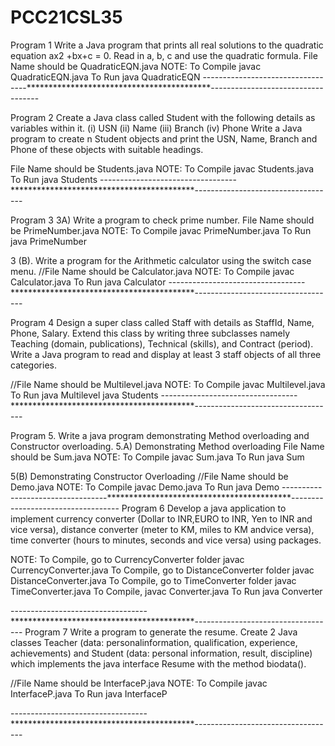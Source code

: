 # PCC21CSL35

Program 1 
Write a Java program that prints all real solutions to the quadratic equation ax2 +bx+c = 0. Read in a, b, c and use the quadratic formula.
File Name should be QuadraticEQN.java
NOTE:
To Compile
javac QuadraticEQN.java
To Run
java QuadraticEQN
----------------------------------******************************************-----------------------------------

Program 2 
Create a Java class called Student with the following details as variables within it.
(i) USN
(ii) Name
(iii) Branch
(iv) Phone
Write a Java program to create n Student objects and print the USN, Name, Branch and Phone of these objects with suitable headings.

File Name should be Students.java
NOTE:
To Compile
javac Students.java
To Run
java Students
----------------------------------******************************************-----------------------------------

Program 3
3A) Write a program to check prime number.
File Name should be PrimeNumber.java
NOTE:
To Compile
javac PrimeNumber.java
To Run
java PrimeNumber

3 (B). Write a program for the Arithmetic calculator using the switch case menu.
//File Name should be Calculator.java
NOTE:
To Compile
javac Calculator.java
To Run
java Calculator
----------------------------------******************************************-----------------------------------


Program 4 
Design a super class called Staff with details as StaffId, Name, Phone, Salary. Extend this class by writing three subclasses namely Teaching (domain, publications), Technical (skills), and Contract (period). Write a Java program to read and display at least 3 staff objects of all three categories.

//File Name should be Multilevel.java
NOTE:
To Compile
javac Multilevel.java
To Run
java Multilevel
java Students
----------------------------------******************************************-----------------------------------

Program 5. Write a java program demonstrating Method overloading and Constructor overloading.
5.A) Demonstrating Method overloading
File Name should be Sum.java
NOTE:
To Compile
javac Sum.java
To Run
java Sum

5(B) Demonstrating Constructor Overloading
//File Name should be Demo.java
NOTE:
To Compile
javac Demo.java
To Run
java Demo
----------------------------------******************************************-----------------------------------
Program 6
Develop a java application to implement currency converter (Dollar to INR,EURO to INR, Yen to INR and vice versa), distance converter (meter to KM, miles to KM andvice versa), time converter (hours to minutes, seconds and vice versa) using packages.

NOTE:
To Compile, go to CurrencyConverter folder
javac CurrencyConverter.java
To Compile, go to DistanceConverter folder
javac DistanceConverter.java
To Compile, go to TimeConverter folder
javac TimeConverter.java
To Compile,
javac Converter.java
To Run
java Converter

----------------------------------******************************************-----------------------------------
Program 7
Write a program to generate the resume. Create 2 Java classes Teacher (data: personalinformation, qualification, experience, achievements) and Student (data: personal information, result, discipline) which implements the java interface Resume with the
method biodata().

//File Name should be InterfaceP.java
NOTE:
To Compile
javac InterfaceP.java
To Run
java InterfaceP

----------------------------------******************************************-----------------------------------

